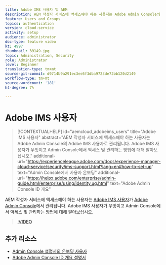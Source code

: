 ```yaml
---
title: Adobe IMS 사용자 및 AEM
description: AEM 작성자 서비스에 액세스해야 하는 사용자는 Adobe Admin Console의 Adobe IMS 사용자로 관리됩니다. Adobe IMS 사용자가 무엇이고 Admin Console에서 액세스 및 관리하는 방법에 대해 알아보십시오.
feature: Users and Groups
topics: authentication
version: cloud-service
activity: setup
audience: administrator
doc-type: feature video
kt: 4997
thumbnail: 39149.jpg
topic: Administration, Security
role: Administrator
level: Beginner
translation-type: tm+mt
source-git-commit: d9714b9a291ec3ee5f3dba9723de72bb120d2149
workflow-type: tm+mt
source-wordcount: '181'
ht-degree: 7%

---
```



# Adobe IMS 사용자

>[!CONTEXTUALHELP]
>id="aemcloud_adobeims_users"
>title="Adobe IMS 사용자"
>abstract="AEM 작성자 서비스에 액세스해야 하는 사용자는 Adobe Admin Console의 Adobe IMS 사용자로 관리됩니다. Adobe IMS 사용자가 무엇이고 Admin Console에서 액세스 및 관리하는 방법에 대해 알아보십시오."
>additional-url="https://experienceleague.adobe.com/docs/experience-manager-cloud-service/security/ims-support.html?lang=en#how-to-set-up" text="Admin Console에서 사용자 온보딩"
>additional-url="https://helpx.adobe.com/enterprise/admin-guide.html/enterprise/using/identity.ug.html" text="Adobe Admin Console ID 개요"

AEM 작성자 서비스에 액세스해야 하는 사용자는 [Adobe IMS 사용자](https://helpx.adobe.com/kr/enterprise/using/set-up-identity.html)가 [Adobe Admin Console](https://adminconsole.adobe.com)에서 관리됩니다. Adobe IMS 사용자가 무엇이고 Admin Console에서 액세스 및 관리하는 방법에 대해 알아보십시오.

>[!VIDEO](https://video.tv.adobe.com/v/39149/?quality=12&learn=on)

## 추가 리소스

+ [Admin Console 설명서의 온보딩 사용자](https://docs.adobe.com/content/help/en/experience-manager-cloud-service/security/ims-support.html#onboarding-users-in-admin-console)
+ [Adobe Admin Console ID 개요 설명서](https://helpx.adobe.com/enterprise/using/identity.html)
